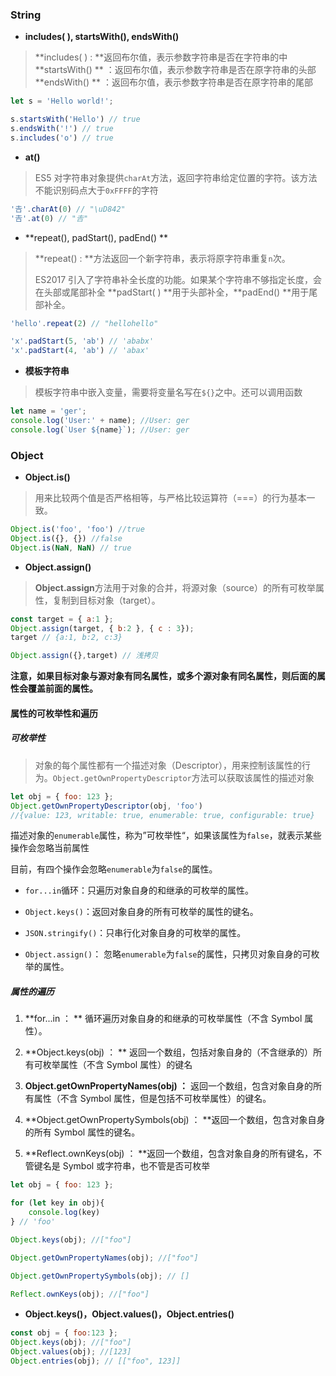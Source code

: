 ### String

* **includes\( \), startsWith\(\), endsWith\(\)**

> **includes\( \)  :  **返回布尔值，表示参数字符串是否在字符串的中  
> **startsWith\(\) ** ：返回布尔值，表示参数字符串是否在原字符串的头部  
> **endsWith\(\) ** ：返回布尔值，表示参数字符串是否在原字符串的尾部

```js
let s = 'Hello world!';

s.startsWith('Hello') // true
s.endsWith('!') // true
s.includes('o') // true
```

* **at\(\)**

> ES5 对字符串对象提供`charAt`方法，返回字符串给定位置的字符。该方法不能识别码点大于`0xFFFF`的字符

```js
'𠮷'.charAt(0) // "\uD842"
'𠮷'.at(0) // "𠮷"
```

* **repeat\(\), padStart\(\), padEnd\(\) **

> **repeat\(\)  :  **方法返回一个新字符串，表示将原字符串重复`n`次。
>
> ES2017 引入了字符串补全长度的功能。如果某个字符串不够指定长度，会在头部或尾部补全 **padStart\( \) **用于头部补全，**padEnd\(\) **用于尾部补全。

```js
'hello'.repeat(2) // "hellohello"

'x'.padStart(5, 'ab') // 'ababx'
'x'.padStart(4, 'ab') // 'abax'
```

* **模板字符串**

> 模板字符串中嵌入变量，需要将变量名写在`${}`之中。还可以调用函数

```js
let name = 'ger';
console.log('User:' + name); //User: ger
console.log(`User ${name}`); //User: ger
```

### Object

* **Object.is\(\)**

> 用来比较两个值是否严格相等，与严格比较运算符（===）的行为基本一致。

```js
Object.is('foo', 'foo') //true
Object.is({}, {}) //false
Object.is(NaN, NaN) // true
```

* **Object.assign\(\)**

> **Object.assign**方法用于对象的合并，将源对象（source）的所有可枚举属性，复制到目标对象（target）。

```js
const target = { a:1 };
Object.assign(target, { b:2 }, { c : 3});
target // {a:1, b:2, c:3}

Object.assign({},target) // 浅拷贝
```

**注意，如果目标对象与源对象有同名属性，或多个源对象有同名属性，则后面的属性会覆盖前面的属性。**

#### 属性的可枚举性和遍历

##### 可枚举性

> 对象的每个属性都有一个描述对象（Descriptor），用来控制该属性的行为。`Object.getOwnPropertyDescriptor`方法可以获取该属性的描述对象

```js
let obj = { foo: 123 };
Object.getOwnPropertyDescriptor(obj, 'foo') 
//{value: 123, writable: true, enumerable: true, configurable: true}
```

描述对象的`enumerable`属性，称为”可枚举性“，如果该属性为`false`，就表示某些操作会忽略当前属性

目前，有四个操作会忽略`enumerable`为`false`的属性。

* `for...in`循环：只遍历对象自身的和继承的可枚举的属性。

* `Object.keys()`：返回对象自身的所有可枚举的属性的键名。

* `JSON.stringify()`：只串行化对象自身的可枚举的属性。

* `Object.assign()`： 忽略`enumerable`为`false`的属性，只拷贝对象自身的可枚举的属性。

##### 属性的遍历

1. **for...in ： ** 循环遍历对象自身的和继承的可枚举属性（不含 Symbol 属性）。

2. **Object.keys\(obj\) ： ** 返回一个数组，包括对象自身的（不含继承的）所有可枚举属性（不含 Symbol 属性）的键名

3. **Object.getOwnPropertyNames\(obj\) ：** 返回一个数组，包含对象自身的所有属性（不含 Symbol 属性，但是包括不可枚举属性）的键名。

4. **Object.getOwnPropertySymbols\(obj\) ： **返回一个数组，包含对象自身的所有 Symbol 属性的键名。

5. **Reflect.ownKeys\(obj\) ：  **返回一个数组，包含对象自身的所有键名，不管键名是 Symbol 或字符串，也不管是否可枚举

```js
let obj = { foo: 123 };

for (let key in obj){
    console.log(key)
} // 'foo'

Object.keys(obj); //["foo"]

Object.getOwnPropertyNames(obj); //["foo"]

Object.getOwnPropertySymbols(obj); // []

Reflect.ownKeys(obj); //["foo"]
```

* **Object.keys\(\)，Object.values\(\)，Object.entries\(\)**

```js
const obj = { foo:123 };
Object.keys(obj); //["foo"]
Object.values(obj); //[123]
Object.entries(obj); // [["foo", 123]]
```



